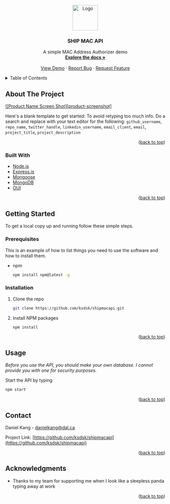 <div id="top"></div>
<!--
*** Thanks for checking out the Best-README-Template. If you have a suggestion
*** that would make this better, please fork the repo and create a pull request
*** or simply open an issue with the tag "enhancement".
*** Don't forget to give the project a star!
*** Thanks again! Now go create something AMAZING! :D
-->



<!-- PROJECT SHIELDS -->
<!--<div id="top"></div>
<!--
*** Thanks for checking out the Best-README-Template. If you have a suggestion
*** that would make this better, please fork the repo and create a pull request
*** or simply open an issue with the tag "enhancement".
*** Don't forget to give the project a star!
*** Thanks again! Now go create something AMAZING! :D
-->



<!-- PROJECT SHIELDS -->
<!--
*** I'm using markdown "reference style" links for readability.
*** Reference links are enclosed in brackets [ ] instead of parentheses ( ).
*** See the bottom of this document for the declaration of the reference variables
*** for contributors-url, forks-url, etc. This is an optional, concise syntax you may use.
*** https://www.markdownguide.org/basic-syntax/#reference-style-links
-->

<!-- PROJECT LOGO -->
<br />
<div align="center">
  <a href="https://github.com/ksdsk/shipmacapi">
    <img src="https://i.imgur.com/Z8d0OCc.jpg" alt="Logo" width="80" height="80">
  </a>

<h3 align="center">SHIP MAC API</h3>

  <p align="center">
    A simple MAC Address Authorizer demo
    <br />
    <a href="https://github.com/ksdsk/shipmacapi"><strong>Explore the docs »</strong></a>
    <br />
    <br />
    <a href="https://github.com/ksdsk/shipmacapi">View Demo</a>
    ·
    <a href="https://github.com/ksdsk/shipmacapi/issues">Report Bug</a>
    ·
    <a href="https://github.com/ksdsk/shipmacapi/issues">Request Feature</a>
  </p>
</div>



<!-- TABLE OF CONTENTS -->
<details>
  <summary>Table of Contents</summary>
  <ol>
    <li>
      <a href="#about-the-project">About The Project</a>
      <ul>
        <li><a href="#built-with">Built With</a></li>
      </ul>
    </li>
    <li>
      <a href="#getting-started">Getting Started</a>
      <ul>
        <li><a href="#prerequisites">Prerequisites</a></li>
        <li><a href="#installation">Installation</a></li>
      </ul>
    </li>
    <li><a href="#usage">Usage</a></li>
    <li><a href="#contact">Contact</a></li>
    <li><a href="#acknowledgments">Acknowledgments</a></li>
  </ol>
</details>



<!-- ABOUT THE PROJECT -->
## About The Project

[![Product Name Screen Shot][product-screenshot]](https://example.com)

Here's a blank template to get started: To avoid retyping too much info. Do a search and replace with your text editor for the following: `github_username`, `repo_name`, `twitter_handle`, `linkedin_username`, `email_client`, `email`, `project_title`, `project_description`

<p align="right">(<a href="#top">back to top</a>)</p>



### Built With

* [Node.js](https://nodejs.org/)
* [Express.js](https://expressjs.com/)
* [Mongoose](https://mongoosejs.com/)
* [MongoDB](https://www.mongodb.com/)
* [OUI](https://github.com/silverwind/oui)

<p align="right">(<a href="#top">back to top</a>)</p>



<!-- GETTING STARTED -->
## Getting Started

To get a local copy up and running follow these simple steps.

### Prerequisites

This is an example of how to list things you need to use the software and how to install them.
* npm
  ```sh
  npm install npm@latest -g
  ```

### Installation


1. Clone the repo
   ```sh
   git clone https://github.com/ksdsk/shipmacapi.git
   ```
2. Install NPM packages
   ```sh
   npm install
   ```

<p align="right">(<a href="#top">back to top</a>)</p>



<!-- USAGE EXAMPLES -->
## Usage

*Before you use the API, you should make your own database. I cannot provide you with one for security purposes.*

Start the API by typing
```sh
npm start
```

<p align="right">(<a href="#top">back to top</a>)</p>

<!-- CONTACT -->
## Contact

Daniel Kang - danielkang@dal.ca

Project Link: [https://github.com/ksdsk/shipmacapi](https://github.com/ksdsk/shipmacapi)

<p align="right">(<a href="#top">back to top</a>)</p>



<!-- ACKNOWLEDGMENTS -->
## Acknowledgments

* Thanks to my team for supporting me when I look like a sleepless panda typing away at work

<p align="right">(<a href="#top">back to top</a>)</p>





